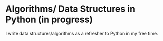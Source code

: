 # Algorithms/ Data Structures in Python (in progress)

I write data structures/algorithms as a refresher to Python in my free time.
